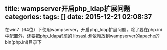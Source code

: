 title:  wampserver开启php_ldap扩展问题
categories: 
tags: []
date: 2015-12-21 02:08:37
---
在win7（64位）下使用wampserver，开启php_ldap扩展问题，除了要在php.ini中配置外，还要把php_ldap必须的 libsasl.dll依赖放到wampserver的apache的bin(php.ini)目录下 